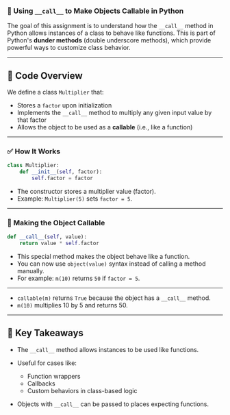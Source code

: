 

### 📄 Using `__call__` to Make Objects Callable in Python


The goal of this assignment is to understand how the `__call__` method in Python allows instances of a class to behave like functions. This is part of Python's **dunder methods** (double underscore methods), which provide powerful ways to customize class behavior.

---

## 🧩 Code Overview

We define a class `Multiplier` that:

* Stores a `factor` upon initialization
* Implements the `__call__` method to multiply any given input value by that factor
* Allows the object to be used as a **callable** (i.e., like a function)

---

### ✅ How It Works

```python
class Multiplier:
    def __init__(self, factor):
        self.factor = factor
```

* The constructor stores a multiplier value (factor).
* Example: `Multiplier(5)` sets `factor = 5`.

---

### 🧠 Making the Object Callable

```python
def __call__(self, value):
    return value * self.factor
```

* This special method makes the object behave like a function.
* You can now use `object(value)` syntax instead of calling a method manually.
* For example: `m(10)` returns `50` if `factor = 5`.

---


* `callable(m)` returns `True` because the object has a `__call__` method.
* `m(10)` multiplies 10 by 5 and returns 50.

---

## 🧠 Key Takeaways

* The `__call__` method allows instances to be used like functions.
* Useful for cases like:

  * Function wrappers
  * Callbacks
  * Custom behaviors in class-based logic
* Objects with `__call__` can be passed to places expecting functions.


